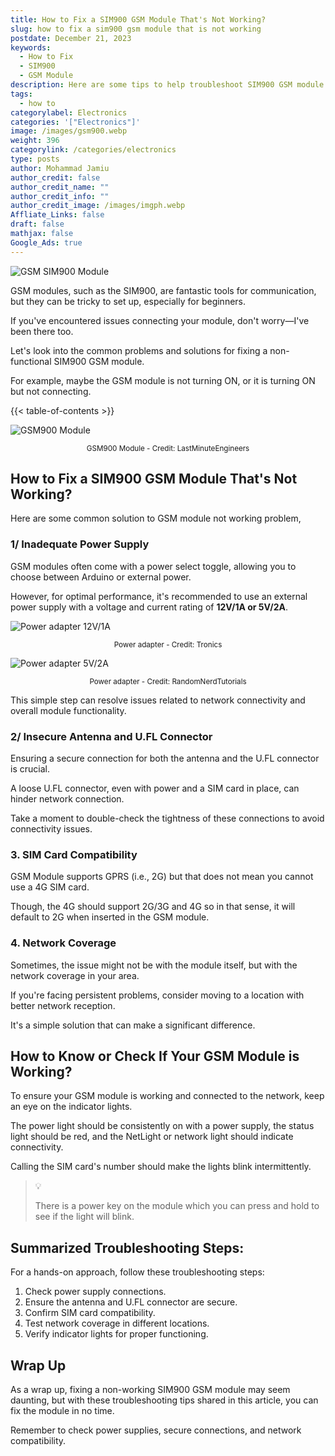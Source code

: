 ```yaml
---
title: How to Fix a SIM900 GSM Module That's Not Working?
slug: how to fix a sim900 gsm module that is not working
postdate: December 21, 2023
keywords:
  - How to Fix
  - SIM900
  - GSM Module
description: Here are some tips to help troubleshoot SIM900 GSM module that's not working
tags:
  - how to
categorylabel: Electronics
categories: '["Electronics"]'
image: /images/gsm900.webp
weight: 396
categorylink: /categories/electronics
type: posts
author: Mohammad Jamiu
author_credit: false
author_credit_name: ""
author_credit_info: ""
author_credit_image: /images/imgph.webp
Affliate_Links: false
draft: false
mathjax: false
Google_Ads: true
---
```

![GSM SIM900 Module](/images/gsm900.webp "GSM SIM900 Module")

GSM modules, such as the SIM900, are fantastic tools for communication, but they can be tricky to set up, especially for beginners. 

If you've encountered issues connecting your module, don't worry—I've been there too. 

Let's look into the common problems and solutions for fixing a non-functional SIM900 GSM module. 

For example, maybe the GSM module is not turning ON, or it is turning ON but not connecting.

{{< table-of-contents >}}

![GSM900 Module](https://lastminuteengineers.com/wp-content/uploads/arduino/SIM900-GSM-GPRS-Shield-Top-Hardware-Overview.jpg "GSM900 Module")

<small style='display: block; text-align: center;'>GSM900 Module - Credit: LastMinuteEngineers</small>

## **How to Fix a SIM900 GSM Module That's Not Working?**

Here are some common solution to GSM module not working problem,

### 1/ Inadequate Power Supply

GSM modules often come with a power select toggle, allowing you to choose between Arduino or external power. 

However, for optimal performance, it's recommended to use an external power supply with a voltage and current rating of **12V/1A or 5V/2A**. 

![Power adapter 12V/1A](https://tronic.lk/assets/uploads/3c12d5f79e663fc7a8d60cd21da560d9.jpg "Power adapter 12V/1A")

<small style='display: block; text-align: center;'>Power adapter - Credit: Tronics</small>

![Power adapter 5V/2A](https://i0.wp.com/randomnerdtutorials.com/wp-content/uploads/2017/08/power-adapter.jpg?w=700&quality=100&strip=all&ssl=1 "Power adapter 5V/2A")

<small style='display: block; text-align: center;'>Power adapter - Credit: RandomNerdTutorials</small>

This simple step can resolve issues related to network connectivity and overall module functionality.

### 2/ Insecure Antenna and U.FL Connector

Ensuring a secure connection for both the antenna and the U.FL connector is crucial. 

A loose U.FL connector, even with power and a SIM card in place, can hinder network connection. 

Take a moment to double-check the tightness of these connections to avoid connectivity issues.

### 3. SIM Card Compatibility

GSM Module supports GPRS (i.e., 2G) but that does not mean you cannot use a 4G SIM card. 

Though, the 4G should support 2G/3G and 4G so in that sense, it will default to 2G when inserted in the GSM module.

### 4. Network Coverage

Sometimes, the issue might not be with the module itself, but with the network coverage in your area. 

If you're facing persistent problems, consider moving to a location with better network reception. 

It's a simple solution that can make a significant difference.

## **How to Know or Check If Your GSM Module is Working?**

To ensure your GSM module is working and connected to the network, keep an eye on the indicator lights.



The power light should be consistently on with a power supply, the status light should be red, and the NetLight or network light should indicate connectivity. 

Calling the SIM card's number should make the lights blink intermittently.

> :bulb:
>
> There is a power key on the module which you can press and hold to see if the light will blink.

## **Summarized Troubleshooting Steps:**

For a hands-on approach, follow these troubleshooting steps:

1. Check power supply connections.
2. Ensure the antenna and U.FL connector are secure.
3. Confirm SIM card compatibility.
4. Test network coverage in different locations.
5. Verify indicator lights for proper functioning.

## **Wrap Up**

As a wrap up, fixing a non-working SIM900 GSM module may seem daunting, but with these troubleshooting tips shared in this article, you can fix the module in no time.

Remember to check power supplies, secure connections, and network compatibility.
